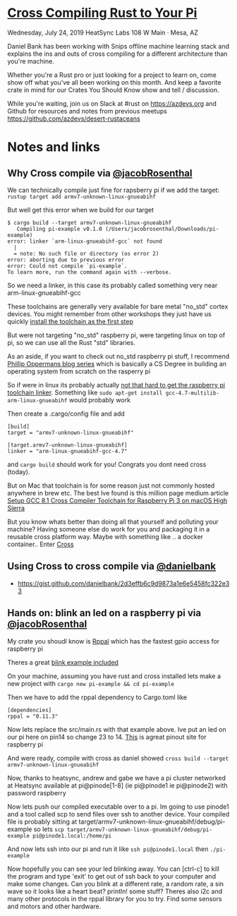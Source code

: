 
# [Cross Compiling Rust to Your Pi](https://www.meetup.com/Desert-Rustaceans/events/lftjxqyzkbgc//)
Wednesday, July 24, 2019 HeatSync Labs 108 W Main · Mesa, AZ

Daniel Bank has been working with Snips offline machine learning stack and explains the ins and outs of cross compiling for a different architecture than you're machine.

Whether you're a Rust pro or just looking for a project to learn on, come show off what you've all been working on this month. And keep a favorite crate in mind for our Crates You Should Know show and tell / discussion.

While you're waiting, join us on Slack at #rust on https://azdevs.org and Github for resources and notes from previous meetups https://github.com/azdevs/desert-rustaceans

# Notes and links

## Why Cross compile via [@jacobRosenthal](https://github.com/jacobRosenthal)

We can technically compile just fine for rapsberry pi if we add the target:
`rustup target add armv7-unknown-linux-gnueabihf`

But well get this error when we build for our target
```
$ cargo build --target armv7-unknown-linux-gnueabihf
   Compiling pi-example v0.1.0 (/Users/jacobrosenthal/Downloads/pi-example)
error: linker `arm-linux-gnueabihf-gcc` not found
  |
  = note: No such file or directory (os error 2)
error: aborting due to previous error
error: Could not compile `pi-example`.
To learn more, run the command again with --verbose.
```
So we need a linker, in this case its probably called something very near arm-linux-gnueabihf-gcc

These toolchains are generally very available for bare metal "no_std" cortex devices. You might remember from other workshops they just have us quickly [install the toolchain as the first step](https://rust-embedded.github.io/book/intro/install/macos.html)

But were not targeting "no_std" raspberry pi, were targeting linux on top of pi, so we can use all the Rust "std" libraries. 

As an aside, if you want to check out no_std raspberry pi stuff, I recommend [Phillip Oppermans blog series](http://os.phil-opp.com) which is basically a CS Degree in building an operating system from scratch on the rasperry pi

So if were in linux its probably actually [not that hard to get the raspberry pi toolchain linker](https://hackernoon.com/compiling-rust-for-the-raspberry-pi-49fdcd7df658). Something like `sudo apt-get install gcc-4.7-multilib-arm-linux-gnueabihf` would probably work

Then create a .cargo/config file and add
```
[build]
target = "armv7-unknown-linux-gnueabihf"

[target.armv7-unknown-linux-gnueabihf]
linker = "arm-linux-gnueabihf-gcc-4.7"
```
and `cargo build` should work for you! Congrats you dont need cross (today).

But on Mac that toolchain is for some reason just not commonly hosted anywhere in brew etc. The best Ive found is this million page medium article [Setup GCC 8.1 Cross Compiler Toolchain for Raspberry Pi 3 on macOS High Sierra](https://medium.com/coinmonks/setup-gcc-8-1-cross-compiler-toolchain-for-raspberry-pi-3-on-macos-high-sierra-cb3fc8b6443e)

But you know whats better than doing all that yourself and polluting your machine? Having someone else do work for you and packaging it in a reusable cross platform way. Maybe with something like .. a docker container.. Enter [Cross](https://github.com/rust-embedded/cross)

## Using Cross to cross compile via [@danielbank](https://github.com/danielbank)
* https://gist.github.com/danielbank/2d3effb6c9d9873a1e6e5458fc322e33

## Hands on: blink an led on a raspberry pi via [@jacobRosenthal](https://github.com/jacobRosenthal) 

My crate you shoudl know is [Rppal](https://github.com/golemparts/rppal) which has the fastest gpio access for raspberry pi

Theres a great [blink example included](https://github.com/golemparts/rppal/blob/b03a7b3c42c8c81c3222823266534c5554fe5843/examples/gpio_blinkled.rs)

On your machine, assuming you have rust and cross installed lets make a new project with `cargo new pi-example && cd pi-example`

Then we have to add the rppal dependency to Cargo.toml like
```
[dependencies]
rppal = "0.11.3"
```

Now lets replace the src/main.rs with that example above. Ive put an led on our pi here on pin14 so change 23 to 14. [This](https://pinout.xyz) is agreat pinout site for raspberry pi


And were ready, compile with cross as daniel showed `cross build --target armv7-unknown-linux-gnueabihf`

Now, thanks to heatsync, andrew and gabe we have a pi cluster networked at Heatsync available at pi@pinode[1-8] (ie pi@pinode1 ie pi@pinode2) with password raspberry

Now lets push our compiled executable over to a pi. Im going to use pinode1 and a tool called scp to send files over ssh to another device. Your compiled file is probably sitting at target/armv7-unknown-linux-gnueabihf/debug/pi-example so lets `scp target/armv7-unknown-linux-gnueabihf/debug/pi-example pi@pinode1.local:/home/pi`

And now lets ssh into our pi and run it like `ssh pi@pinode1.local` then `./pi-example`

Now hopefully you can see your led blinking away. You can [ctrl-c] to kill the program and type 'exit' to get out of ssh back to your computer and make some changes. Can you blink at a different rate, a random rate, a sin wave so it looks like a heart beat? println! some stuff? Theres also i2c and many other protocols in the rppal library for you to try. Find some sensors and motors and other hardware.
